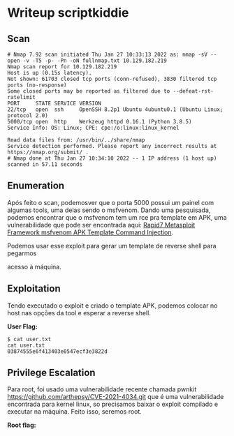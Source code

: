 # Writeup scriptkiddie

## Scan

```
# Nmap 7.92 scan initiated Thu Jan 27 10:33:13 2022 as: nmap -sV --open -v -T5 -p- -Pn -oN fullnmap.txt 10.129.182.219
Nmap scan report for 10.129.182.219
Host is up (0.15s latency).
Not shown: 61703 closed tcp ports (conn-refused), 3830 filtered tcp ports (no-response)
Some closed ports may be reported as filtered due to --defeat-rst-ratelimit
PORT     STATE SERVICE VERSION
22/tcp   open  ssh     OpenSSH 8.2p1 Ubuntu 4ubuntu0.1 (Ubuntu Linux; protocol 2.0)
5000/tcp open  http    Werkzeug httpd 0.16.1 (Python 3.8.5)
Service Info: OS: Linux; CPE: cpe:/o:linux:linux_kernel

Read data files from: /usr/bin/../share/nmap
Service detection performed. Please report any incorrect results at https://nmap.org/submit/ .
# Nmap done at Thu Jan 27 10:34:10 2022 -- 1 IP address (1 host up) scanned in 57.11 seconds
```

## Enumeration

Após feito o scan, podemosver que o porta 5000 possui um painel com algumas tools, uma delas sendo o msfvenom. Dando uma pesquisada, podemos encontrar que o msfvenom tem um rce pra template em APK, uma vulnerabilidade que pode ser encontrada aqui: [Rapid7 Metasploit Framework msfvenom APK Template Command Injection](https://www.rapid7.com/db/modules/exploit/unix/fileformat/metasploit_msfvenom_apk_template_cmd_injection/).

Podemos usar esse exploit para gerar um template de reverse shell para pegarmos

acesso à máquina. 

## Exploitation

Tendo executado o exploit e criado o template APK, podemos colocar no host nas opções da tool e esperar a reverse shell.

**User Flag:**

```
$ cat user.txt
cat user.txt
03874555e6f413403e0547ecf3e3822d
```

## Privilege Escalation

Para root, foi usado uma vulnerabilidade recente chamada pwnkit https://github.com/arthepsy/CVE-2021-4034.git que é uma vulnerabilidade encontrada para kernel linux, so precisamos baixar o exploit compilado e executar na máquina. Feito isso, seremos root.

**Root flag:**

```

```
